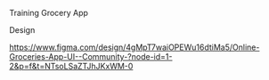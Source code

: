 Training Grocery App


Design

https://www.figma.com/design/4gMpT7waiOPEWu16dtiMa5/Online-Groceries-App-UI--Community-?node-id=1-2&p=f&t=NTsoLSaZTJhJKxWM-0
